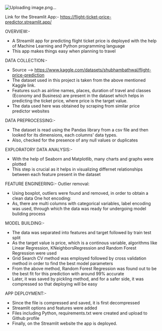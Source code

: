 ![Uploading image.png…]()

Link for the Streamlit App:- https://flight-ticket-price-predictor.streamlit.app/

OVERVIEW:-
- A Streamlit app for predicting flight ticket price is deployed with the help of Machine Learning and Python programming language
- This app makes things easy when planning to travel
  
DATA COLLECTION:-
- Source --> https://www.kaggle.com/datasets/shubhambathwal/flight-price-prediction
- The dataset used in this project is taken from the above mentioned Kaggle link.
- Features such as airline names, places, duration of travel and classes (Economy and Business) are present in the dataset which helps in predicting the ticket price, where price is the target value.
- The data used here was obtained by scraping from similar price predictor websites

DATA PREPROCESSING:-
- The dataset is read using the Pandas library from a csv file and then looked for its dimensions, each columns' data types.
- Also, checked for the presence of any null values or duplicates

EXPLORATORY DATA ANALYSIS:-
- With the help of Seaborn and Matplotlib, many charts and graphs were plotted
- This step is crucial as it helps in visualizing differnet relationships between each feature present in the dataset
  
FEATURE ENGINEERING:-
Outlier removal:
- Using boxplot, outliers were found and removed, in order to obtain a clean data
One hot encoding:
- As, there are multi columns with categorical variables, label encoding was used, through which the data was ready for undergoing model buliding process

MODEL BUILDING:-
- The data was separated into features and target followed by train test split
- As the target value is price, which is a continous variable, algorithms like Linear Regression, KNeighborsRegression and Random Forest Regression were used
- Grid Search CV method was employed followed by cross validation method in order to find the best model parameters
- From the above method, Random Forest Regression was found out to be the best fit for this prediction with around 99% accurate
- Later, it was saved by pickling method, and for a safer side, it was compressed so that deploying will be easy

APP DEPLOYMENT:-
- Since the file is compressed and saved, it is first decompressed
- Streamlit options and features were added
- Files including Python, requirements.txt were created and upload to Github profile
- Finally, on the Streamlit website the app is deployed.


